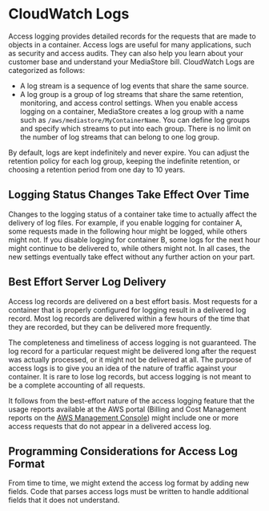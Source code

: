 # CloudWatch Logs<a name="monitoring-cloudwatch-logs"></a>

Access logging provides detailed records for the requests that are made to objects in a container\. Access logs are useful for many applications, such as security and access audits\. They can also help you learn about your customer base and understand your MediaStore bill\. CloudWatch Logs are categorized as follows:
+ A log stream is a sequence of log events that share the same source\.
+ A log group is a group of log streams that share the same retention, monitoring, and access control settings\. When you enable access logging on a container, MediaStore creates a log group with a name such as `/aws/mediastore/MyContainerName`\. You can define log groups and specify which streams to put into each group\. There is no limit on the number of log streams that can belong to one log group\.

By default, logs are kept indefinitely and never expire\. You can adjust the retention policy for each log group, keeping the indefinite retention, or choosing a retention period from one day to 10 years\.

## Logging Status Changes Take Effect Over Time<a name="monitoring-cloudwatch-logs-timing"></a>

Changes to the logging status of a container take time to actually affect the delivery of log files\. For example, if you enable logging for container A, some requests made in the following hour might be logged, while others might not\. If you disable logging for container B, some logs for the next hour might continue to be delivered to, while others might not\. In all cases, the new settings eventually take effect without any further action on your part\.

## Best Effort Server Log Delivery<a name="monitoring-cloudwatch-logs-best-effort"></a>

Access log records are delivered on a best effort basis\. Most requests for a container that is properly configured for logging result in a delivered log record\. Most log records are delivered within a few hours of the time that they are recorded, but they can be delivered more frequently\.

The completeness and timeliness of access logging is not guaranteed\. The log record for a particular request might be delivered long after the request was actually processed, or it might not be delivered at all\. The purpose of access logs is to give you an idea of the nature of traffic against your container\. It is rare to lose log records, but access logging is not meant to be a complete accounting of all requests\.

It follows from the best\-effort nature of the access logging feature that the usage reports available at the AWS portal \(Billing and Cost Management reports on the [AWS Management Console](https://console.aws.amazon.com/)\) might include one or more access requests that do not appear in a delivered access log\.

## Programming Considerations for Access Log Format<a name="monitoring-cloudwatch-logs-programming-considerations"></a>

From time to time, we might extend the access log format by adding new fields\. Code that parses access logs must be written to handle additional fields that it does not understand\.